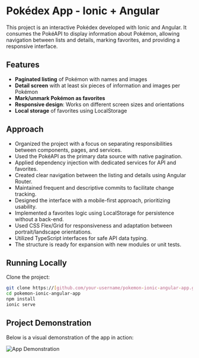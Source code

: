 # Pokédex App - Ionic + Angular

This project is an interactive Pokédex developed with Ionic and Angular. It consumes the PokéAPI to display information about Pokémon, allowing navigation between lists and details, marking favorites, and providing a responsive interface.

## Features

- **Paginated listing** of Pokémon with names and images
- **Detail screen** with at least six pieces of information and images per Pokémon
- **Mark/unmark Pokémon as favorites**
- **Responsive design**: Works on different screen sizes and orientations
- **Local storage** of favorites using LocalStorage

## Approach

- Organized the project with a focus on separating responsibilities between components, pages, and services.
- Used the PokéAPI as the primary data source with native pagination.
- Applied dependency injection with dedicated services for API and favorites.
- Created clear navigation between the listing and details using Angular Router.
- Maintained frequent and descriptive commits to facilitate change tracking.
- Designed the interface with a mobile-first approach, prioritizing usability.
- Implemented a favorites logic using LocalStorage for persistence without a back-end.
- Used CSS Flex/Grid for responsiveness and adaptation between portrait/landscape orientations.
- Utilized TypeScript interfaces for safe API data typing.
- The structure is ready for expansion with new modules or unit tests.

## Running Locally

Clone the project:

```bash
git clone https://[github.com/your-username/pokemon-ionic-angular-app.git](https://github.com/viniciusjuste/pokeapi-ionic-angular)
cd pokemon-ionic-angular-app
npm install
ionic serve
```

## Project Demonstration

Below is a visual demonstration of the app in action:

![App Demonstration](/pokemonApp/src/assets/gifs/demo.gif)
